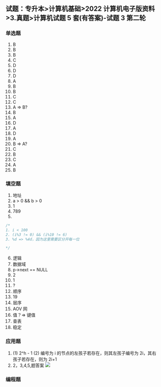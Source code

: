 ## 试题：专升本>计算机基础>2022 计算机电子版资料>3.真题>计算机试题 5 套(有答案)-试题 3 第二轮

### 单选题

1. B
2. B
3. B
4. C
5. D
6. D
7. D
8. A
9. B
10. B
11. C
12. C
13. A => B?
14. B
15. A
16. D
17. A
18. D
19. A
20. B => A?
21. C
22. B
23. C
24. A
25. B

### 填空题

1. 地址
2. a > 0 && b > 0
3. 1
4. 789
5.

```c
/*
1. i < 100
2. (i%3 != 0) && (i%10 != 6)
3. %d => %4d，因为这里需要区分开每一位

*/
```

6. 逻辑
7. 数据域
8. p->next == NULL
9. 2
10. 1
11. ?
12. 顺序
13. 19
14. 层序
15. AOV 网
16. 值？=> 键值
17. 查表
18. 稳定

### 应用题

1. (1) 2^h - 1 (2) 编号为 i 的节点的左孩子若存在，则其左孩子编号为 2i，其右孩子若存在，则为 2i+1
2. 2，3,4,5,题答案
   ![](https://blog-1300014307.cos.ap-guangzhou.myqcloud.com/202312051724158.png)

### 编程题
